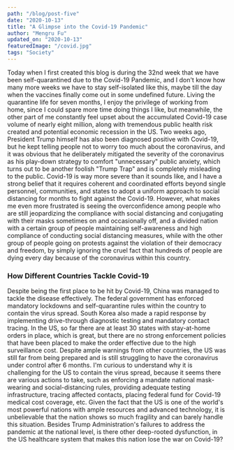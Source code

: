 ```yaml
---
path: "/blog/post-five"
date: "2020-10-13"
title: "A Glimpse into the Covid-19 Pandemic" 
author: "Mengru Fu"
updated_on: "2020-10-13"
featuredImage: "/covid.jpg"
tags: "Society"
---
```


Today when I first created this blog is during the 32nd week that we have been self-quarantined due to the Covid-19 Pandemic, and I don't know how many more weeks we have to stay self-isolated like this, maybe till the day when the vaccines finally come out in some undefined future. Living the quarantine life for seven months, I enjoy the privilege of working from home, since I could spare more time doing things I like, but meanwhile, the other part of me constantly feel upset about the accumulated Covid-19 case volume of nearly eight million, along with tremendous public health risk created and potential economic recession in the US. Two weeks ago, President Trump himself has also been diagnosed positive with Covid-19, but he kept telling people not to worry too much about the coronavirus, and it was obvious that he deliberately mitigated the severity of the coronavirus as his play-down strategy to comfort "unnecessary" public anxiety, which turns out to be another foolish "Trump Trap" and is completely misleading to the public. Covid-19 is way more severe than it sounds like, and I have a strong belief that it requires coherent and coordinated efforts beyond single personnel, communities, and states to adopt a uniform approach to social distancing for months to fight against the Covid-19. However, what makes me even more frustrated is seeing the overconfidence among people who are still jeopardizing the compliance with social distancing and conjugating with their masks sometimes on and occasionally off, and a divided nation with a certain group of people maintaining self-awareness and high compliance of conducting social distancing measures, while with the other group of people going on protests against the violation of their democracy and freedom, by simply ignoring the cruel fact that hundreds of people are dying every day because of the coronavirus within this country. 


### How Different Countries Tackle Covid-19
Despite being the first place to be hit by Covid-19, China was managed to tackle the disease effectively. The federal government has enforced mandatory lockdowns and self-quarantine rules within the country to contain the virus spread. South Korea also made a rapid response by implementing drive-through diagnostic testing and mandatory contact tracing. In the US, so far there are at least 30 states with stay-at-home orders in place, which is great, but there are no strong enforcement policies that have been placed to make the order effective due to the high surveillance cost. Despite ample warnings from other countries, the US was still far from being prepared and is still struggling to have the coronavirus under control after 6 months. I'm curious to understand why it is challenging for the US to contain the virus spread, because it seems there are various actions to take, such as enforcing a mandate national mask-wearing and social-distancing rules, providing adequate testing infrastructure, tracing affected contacts, placing federal fund for Covid-19 medical cost coverage, etc. Given the fact that the US is one of the world's most powerful nations with ample resources and advanced technology, it is unbelievable that the nation shows so much fragility and can barely handle this situation. Besides Trump Administration's failures to address the pandemic at the national level, is there other deep-rooted dysfunction, in the US healthcare system that makes this nation lose the war on Covid-19? 